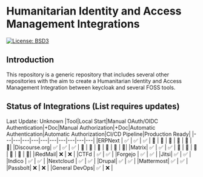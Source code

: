 # Humanitarian Identity and Access Management Integrations
[![License: BSD3](https://img.shields.io/badge/License-BSD3-blue.svg)](https://opensource.org/license/bsd-3-clause/)

## Introduction
This repository is a generic repository that includes several other repositories with the aim to create a Humanitarian Identity and Access Management Integration between keycloak and several FOSS tools.

## Status of Integrations (List requires updates)
Last Update: Unknown
|Tool|Local Start|Manual OAuth/OIDC Authentication|+Doc|Manual Authorization|+Doc|Automatic Authentication|Automatic Authorization|CI/CD Pipeline|Production Ready|
|---|---|---|---|---|---|---|---|---|---|
|ERPNext | ✅ |  :white_check_mark: | :white_check_mark: | :construction: | :construction: | :construction: | :construction: | :construction: | :construction:|
|Discourse.org| ✅ | :white_check_mark: | :white_check_mark: | :construction: | :construction: | :construction: | :construction: | :construction: | :construction:|
|Matrix| ✅ | :white_check_mark: | :white_check_mark: | :construction: | :construction: | :construction: | :construction: | :construction: | :construction:|
|iRedMail| ❌ | ❌  |
|CTFd | ✅ | ✅ |
|Forgejo | ✅ | ✅ |
|Jitsi| ✅ | ✅  |
|Indico | ✅ | ✅ |
|Nextcloud | ✅ | ✅ |
|Drupal| ✅ | ✅ |
|Mattermost| ✅  | ✅  |
|Passbolt| ❌ | ❌ |
|General DevOps| ✅ | ❌ |
